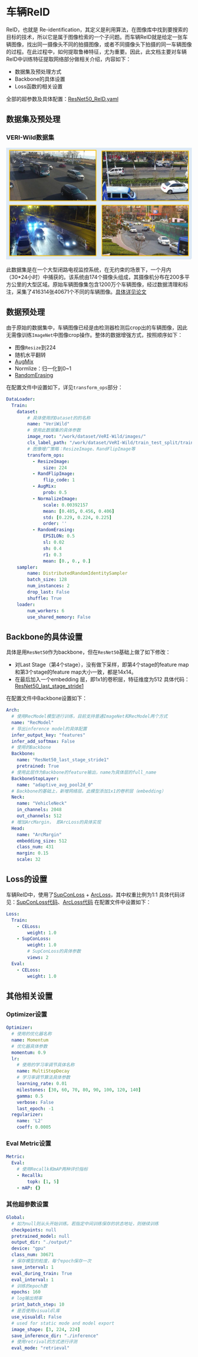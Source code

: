 # 车辆ReID
ReID，也就是 Re-identification，其定义是利用算法，在图像库中找到要搜索的目标的技术，所以它是属于图像检索的一个子问题。而车辆ReID就是给定一张车辆图像，找出同一摄像头不同的拍摄图像，或者不同摄像头下拍摄的同一车辆图像的过程。在此过程中，如何提取鲁棒特征，尤为重要。因此，此文档主要对车辆ReID中训练特征提取网络部分做相关介绍，内容如下：
- 数据集及预处理方式
- Backbone的具体设置
- Loss函数的相关设置

全部的超参数及具体配置：[ResNet50_ReID.yaml](../../../ppcls/configs/Vehicle/ResNet50_ReID.yaml)
## 数据集及预处理
### VERI-Wild数据集

<img src="../../images/recognotion/vehicle/cars.JPG" style="zoom:50%;" />

此数据集是在一个大型闭路电视监控系统，在无约束的场景下，一个月内（30*24小时）中捕获的。该系统由174个摄像头组成，其摄像机分布在200多平方公里的大型区域。原始车辆图像集包含1200万个车辆图像，经过数据清理和标注，采集了416314张40671个不同的车辆图像。[具体详见论文](https://github.com/PKU-IMRE/VERI-Wild)
## 数据预处理
由于原始的数据集中，车辆图像已经是由检测器检测后crop出的车辆图像，因此无需像训练`ImageNet`中图像crop操作。整体的数据增强方式，按照顺序如下：
- 图像`Resize`到224
- 随机水平翻转
- [AugMix](https://arxiv.org/abs/1912.02781v1)
- Normlize：归一化到0~1
- [RandomErasing](https://arxiv.org/pdf/1708.04896v2.pdf)

在配置文件中设置如下，详见`transform_ops`部分：

```yaml
DataLoader:
  Train:
    dataset:
        # 具体使用的Dataset的的名称
        name: "VeriWild"
        # 使用此数据集的具体参数
        image_root: "/work/dataset/VeRI-Wild/images/"
        cls_label_path: "/work/dataset/VeRI-Wild/train_test_split/train_list_start0.txt"
        # 图像增广策略：ResizeImage、RandFlipImage等
        transform_ops:
          - ResizeImage:
              size: 224
          - RandFlipImage:
              flip_code: 1
          - AugMix:
              prob: 0.5
          - NormalizeImage:
              scale: 0.00392157
              mean: [0.485, 0.456, 0.406]
              std: [0.229, 0.224, 0.225]
              order: ''
          - RandomErasing:
              EPSILON: 0.5
              sl: 0.02
              sh: 0.4
              r1: 0.3
              mean: [0., 0., 0.]
    sampler:
        name: DistributedRandomIdentitySampler
        batch_size: 128
        num_instances: 2
        drop_last: False
        shuffle: True
    loader:
        num_workers: 6
        use_shared_memory: False
```
## Backbone的具体设置
具体是用`ResNet50`作为backbone，但在`ResNet50`基础上做了如下修改：
- 对Last Stage（第4个stage），没有做下采样，即第4个stage的feature map和第3个stage的feature map大小一致，都是14x14。
- 在最后加入一个embedding 层，即1x1的卷积层，特征维度为512
具体代码：[ResNet50_last_stage_stride1](../../../ppcls/arch/backbone/variant_models/resnet_variant.py)

在配置文件中Backbone设置如下：

```yaml
Arch:
  # 使用RecModel模型进行训练，目前支持普通ImageNet和RecModel两个方式
  name: "RecModel"
  # 导出inference model的具体配置
  infer_output_key: "features"
  infer_add_softmax: False
  # 使用的Backbone
  Backbone:
    name: "ResNet50_last_stage_stride1"
    pretrained: True
  # 使用此层作为Backbone的feature输出，name为具体层的full_name
  BackboneStopLayer:
    name: "adaptive_avg_pool2d_0"
  # Backbone的基础上，新增网络层。此模型添加1x1的卷积层（embedding）
  Neck:
    name: "VehicleNeck"
    in_channels: 2048
    out_channels: 512
  # 增加ArcMargin， 即ArcLoss的具体实现
  Head:
    name: "ArcMargin"  
    embedding_size: 512
    class_num: 431
    margin: 0.15
    scale: 32
```
## Loss的设置
车辆ReID中，使用了[SupConLoss](https://arxiv.org/abs/2004.11362) + [ArcLoss](https://arxiv.org/abs/1801.07698)，其中权重比例为1:1
具体代码详见：[SupConLoss代码](../../../ppcls/loss/supconloss.py)、[ArcLoss代码](../../../ppcls/arch/gears/arcmargin.py)
在配置文件中设置如下：

```yaml
Loss:
  Train:
    - CELoss:
        weight: 1.0
    - SupConLoss:
        weight: 1.0
        # SupConLoss的具体参数
        views: 2
  Eval:
    - CELoss:
        weight: 1.0
```

## 其他相关设置
### Optimizer设置
```yaml
Optimizer:
  # 使用的优化器名称
  name: Momentum
  # 优化器具体参数
  momentum: 0.9
  lr:
    # 使用的学习率调节具体名称
    name: MultiStepDecay
    # 学习率调节算法具体参数
    learning_rate: 0.01
    milestones: [30, 60, 70, 80, 90, 100, 120, 140]
    gamma: 0.5
    verbose: False
    last_epoch: -1
  regularizer:
    name: 'L2'
    coeff: 0.0005
```
### Eval Metric设置

```yaml
Metric:
  Eval:
    # 使用Recallk和mAP两种评价指标
    - Recallk:
        topk: [1, 5]
    - mAP: {}
```

### 其他超参数设置

```yaml
Global:
  # 如为null则从头开始训练。若指定中间训练保存的状态地址，则继续训练
  checkpoints: null
  pretrained_model: null
  output_dir: "./output/"
  device: "gpu"
  class_num: 30671
  # 保存模型的粒度，每个epoch保存一次
  save_interval: 1
  eval_during_train: True
  eval_interval: 1
  # 训练的epoch数
  epochs: 160
  # log输出频率
  print_batch_step: 10
  # 是否使用visualdl库
  use_visualdl: False
  # used for static mode and model export
  image_shape: [3, 224, 224]
  save_inference_dir: "./inference"
  # 使用retrival的方式进行评测
  eval_mode: "retrieval"
```
